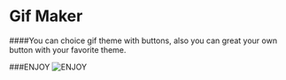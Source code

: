 # Gif Maker

####You can choice gif theme with buttons, also you can great your own button with your favorite theme. 

###ENJOY
![ENJOY](https://rlv.zcache.co.uk/love_peace_hippie_saying_6_cm_round_badge-r7fa8ffb8c71d4188b0dcf272eb1b579d_k94rf_307.jpg?rlvnet=1)

